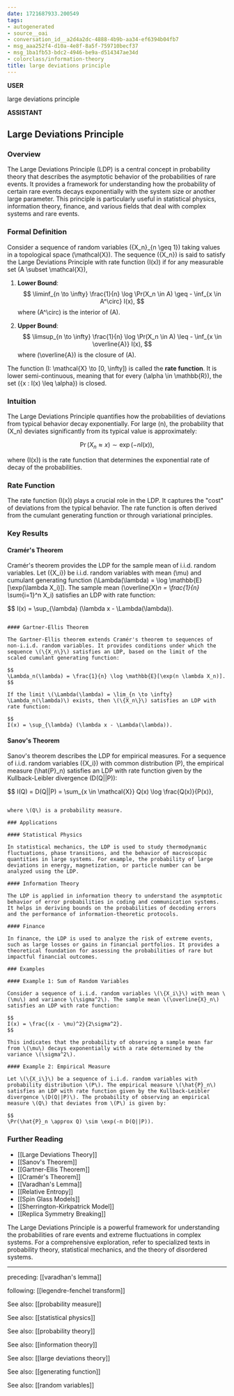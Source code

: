 ```yaml
---
date: 1721687933.200549
tags:
- autogenerated
- source__oai
- conversation_id__a2d4a2dc-4888-4b9b-aa34-ef6394b04fb7
- msg_aaa252f4-d10a-4e8f-8a5f-759710becf37
- msg_1ba1fb53-bdc2-4946-be9a-d514347ae34d
- colorclass/information-theory
title: large deviations principle
---
```


**USER**

large deviations principle


**ASSISTANT**

## Large Deviations Principle

### Overview

The Large Deviations Principle (LDP) is a central concept in probability theory that describes the asymptotic behavior of the probabilities of rare events. It provides a framework for understanding how the probability of certain rare events decays exponentially with the system size or another large parameter. This principle is particularly useful in statistical physics, information theory, finance, and various fields that deal with complex systems and rare events.

### Formal Definition

Consider a sequence of random variables \(\{X_n\}_{n \geq 1}\) taking values in a topological space \(\mathcal{X}\). The sequence \(\{X_n\}\) is said to satisfy the Large Deviations Principle with rate function \(I(x)\) if for any measurable set \(A \subset \mathcal{X}\),

1. **Lower Bound**:
    $$
    \liminf_{n \to \infty} \frac{1}{n} \log \Pr(X_n \in A) \geq - \inf_{x \in A^\circ} I(x),
    $$
    where \(A^\circ\) is the interior of \(A\).

2. **Upper Bound**:
    $$
    \limsup_{n \to \infty} \frac{1}{n} \log \Pr(X_n \in A) \leq - \inf_{x \in \overline{A}} I(x),
    $$
    where \(\overline{A}\) is the closure of \(A\).

The function \(I: \mathcal{X} \to [0, \infty]\) is called the **rate function**. It is lower semi-continuous, meaning that for every \(\alpha \in \mathbb{R}\), the set \(\{x : I(x) \leq \alpha\}\) is closed.

### Intuition

The Large Deviations Principle quantifies how the probabilities of deviations from typical behavior decay exponentially. For large \(n\), the probability that \(X_n\) deviates significantly from its typical value is approximately:

$$
\Pr(X_n \approx x) \sim \exp(-n I(x)),
$$

where \(I(x)\) is the rate function that determines the exponential rate of decay of the probabilities.

### Rate Function

The rate function \(I(x)\) plays a crucial role in the LDP. It captures the "cost" of deviations from the typical behavior. The rate function is often derived from the cumulant generating function or through variational principles.

### Key Results

#### Cramér's Theorem

Cramér's theorem provides the LDP for the sample mean of i.i.d. random variables. Let \(\{X_i\}\) be i.i.d. random variables with mean \(\mu\) and cumulant generating function \(\Lambda(\lambda) = \log \mathbb{E}[\exp(\lambda X_i)]\). The sample mean \(\overline{X}_n = \frac{1}{n} \sum_{i=1}^n X_i\) satisfies an LDP with rate function:

$$
I(x) = \sup_{\lambda} (\lambda x - \Lambda(\lambda)).
```

#### Gartner-Ellis Theorem

The Gartner-Ellis theorem extends Cramér's theorem to sequences of non-i.i.d. random variables. It provides conditions under which the sequence \(\{X_n\}\) satisfies an LDP, based on the limit of the scaled cumulant generating function:

$$
\Lambda_n(\lambda) = \frac{1}{n} \log \mathbb{E}[\exp(n \lambda X_n)].
$$

If the limit \(\Lambda(\lambda) = \lim_{n \to \infty} \Lambda_n(\lambda)\) exists, then \(\{X_n\}\) satisfies an LDP with rate function:

$$
I(x) = \sup_{\lambda} (\lambda x - \Lambda(\lambda)).
```

#### Sanov's Theorem

Sanov's theorem describes the LDP for empirical measures. For a sequence of i.i.d. random variables \(\{X_i\}\) with common distribution \(P\), the empirical measure \(\hat{P}_n\) satisfies an LDP with rate function given by the Kullback-Leibler divergence \(D(Q||P)\):

$$
I(Q) = D(Q||P) = \sum_{x \in \mathcal{X}} Q(x) \log \frac{Q(x)}{P(x)},
```

where \(Q\) is a probability measure.

### Applications

#### Statistical Physics

In statistical mechanics, the LDP is used to study thermodynamic fluctuations, phase transitions, and the behavior of macroscopic quantities in large systems. For example, the probability of large deviations in energy, magnetization, or particle number can be analyzed using the LDP.

#### Information Theory

The LDP is applied in information theory to understand the asymptotic behavior of error probabilities in coding and communication systems. It helps in deriving bounds on the probabilities of decoding errors and the performance of information-theoretic protocols.

#### Finance

In finance, the LDP is used to analyze the risk of extreme events, such as large losses or gains in financial portfolios. It provides a theoretical foundation for assessing the probabilities of rare but impactful financial outcomes.

### Examples

#### Example 1: Sum of Random Variables

Consider a sequence of i.i.d. random variables \(\{X_i\}\) with mean \(\mu\) and variance \(\sigma^2\). The sample mean \(\overline{X}_n\) satisfies an LDP with rate function:

$$
I(x) = \frac{(x - \mu)^2}{2\sigma^2}.
$$

This indicates that the probability of observing a sample mean far from \(\mu\) decays exponentially with a rate determined by the variance \(\sigma^2\).

#### Example 2: Empirical Measure

Let \(\{X_i\}\) be a sequence of i.i.d. random variables with probability distribution \(P\). The empirical measure \(\hat{P}_n\) satisfies an LDP with rate function given by the Kullback-Leibler divergence \(D(Q||P)\). The probability of observing an empirical measure \(Q\) that deviates from \(P\) is given by:

$$
\Pr(\hat{P}_n \approx Q) \sim \exp(-n D(Q||P)).
```

### Further Reading

- [[Large Deviations Theory]]
- [[Sanov's Theorem]]
- [[Gartner-Ellis Theorem]]
- [[Cramér's Theorem]]
- [[Varadhan's Lemma]]
- [[Relative Entropy]]
- [[Spin Glass Models]]
- [[Sherrington-Kirkpatrick Model]]
- [[Replica Symmetry Breaking]]

The Large Deviations Principle is a powerful framework for understanding the probabilities of rare events and extreme fluctuations in complex systems. For a comprehensive exploration, refer to specialized texts in probability theory, statistical mechanics, and the theory of disordered systems.


---

preceding: [[varadhan's lemma]]  


following: [[legendre-fenchel transform]]

See also: [[probability measure]]


See also: [[statistical physics]]


See also: [[probability theory]]


See also: [[information theory]]


See also: [[large deviations theory]]


See also: [[generating function]]


See also: [[random variables]]